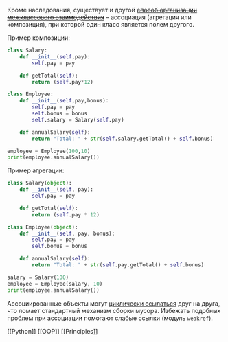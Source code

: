 Кроме наследования, существует и другой [~~способ организации межклассового взаимодействия~~](https://metanit.com/sharp/patterns/1.2.php) – ассоциация (агрегация или композиция), при которой один класс является полем другого.

Пример композиции:

```python
class Salary:
    def __init__(self,pay):
        self.pay = pay

    def getTotal(self):
        return (self.pay*12)

class Employee:
    def __init__(self,pay,bonus):
        self.pay = pay
        self.bonus = bonus
        self.salary = Salary(self.pay)

    def annualSalary(self):
        return "Total: " + str(self.salary.getTotal() + self.bonus)

employee = Employee(100,10)
print(employee.annualSalary())
```

Пример агрегации:

```python
class Salary(object):
    def __init__(self, pay):
        self.pay = pay

    def getTotal(self):
        return (self.pay * 12)

class Employee(object):
    def __init__(self, pay, bonus):
        self.pay = pay
        self.bonus = bonus

    def annualSalary(self):
        return "Total: " + str(self.pay.getTotal() + self.bonus)

salary = Salary(100)
employee = Employee(salary, 10)
print(employee.annualSalary())
```

Ассоциированные объекты могут [циклически ссылаться](https://ru.wikipedia.org/w/index.php?title=%D0%A6%D0%B8%D0%BA%D0%BB%D0%B8%D1%87%D0%B5%D1%81%D0%BA%D0%B0%D1%8F_%D1%81%D1%81%D1%8B%D0%BB%D0%BA%D0%B0&action=edit&redlink=1) друг на друга, что ломает стандартный механизм сборки мусора. Избежать подобных проблем при ассоциации помогают слабые ссылки (модуль `weakref`).

[[Python]]
[[OOP]]
[[Principles]]
